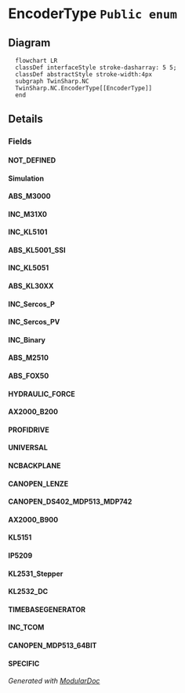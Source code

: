 # EncoderType `Public enum`

## Diagram
```mermaid
  flowchart LR
  classDef interfaceStyle stroke-dasharray: 5 5;
  classDef abstractStyle stroke-width:4px
  subgraph TwinSharp.NC
  TwinSharp.NC.EncoderType[[EncoderType]]
  end
```

## Details
### Fields
#### NOT_DEFINED


#### Simulation


#### ABS_M3000


#### INC_M31X0


#### INC_KL5101


#### ABS_KL5001_SSI


#### INC_KL5051


#### ABS_KL30XX


#### INC_Sercos_P


#### INC_Sercos_PV


#### INC_Binary


#### ABS_M2510


#### ABS_FOX50


#### HYDRAULIC_FORCE


#### AX2000_B200


#### PROFIDRIVE


#### UNIVERSAL


#### NCBACKPLANE


#### CANOPEN_LENZE


#### CANOPEN_DS402_MDP513_MDP742


#### AX2000_B900


#### KL5151


#### IP5209


#### KL2531_Stepper


#### KL2532_DC


#### TIMEBASEGENERATOR


#### INC_TCOM


#### CANOPEN_MDP513_64BIT


#### SPECIFIC


*Generated with* [*ModularDoc*](https://github.com/hailstorm75/ModularDoc)

